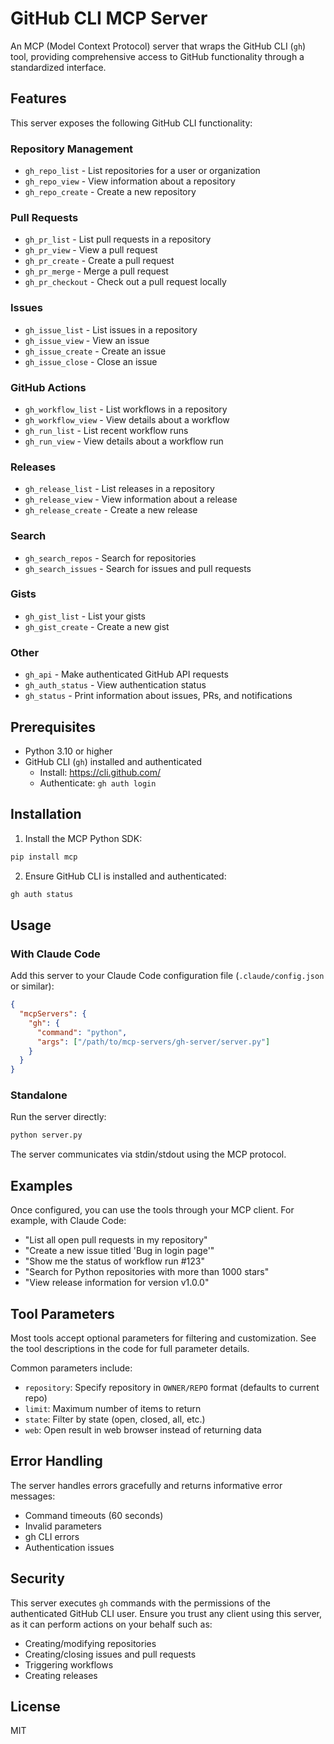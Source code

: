 # GitHub CLI MCP Server

An MCP (Model Context Protocol) server that wraps the GitHub CLI (`gh`) tool, providing comprehensive access to GitHub functionality through a standardized interface.

## Features

This server exposes the following GitHub CLI functionality:

### Repository Management
- `gh_repo_list` - List repositories for a user or organization
- `gh_repo_view` - View information about a repository
- `gh_repo_create` - Create a new repository

### Pull Requests
- `gh_pr_list` - List pull requests in a repository
- `gh_pr_view` - View a pull request
- `gh_pr_create` - Create a pull request
- `gh_pr_merge` - Merge a pull request
- `gh_pr_checkout` - Check out a pull request locally

### Issues
- `gh_issue_list` - List issues in a repository
- `gh_issue_view` - View an issue
- `gh_issue_create` - Create an issue
- `gh_issue_close` - Close an issue

### GitHub Actions
- `gh_workflow_list` - List workflows in a repository
- `gh_workflow_view` - View details about a workflow
- `gh_run_list` - List recent workflow runs
- `gh_run_view` - View details about a workflow run

### Releases
- `gh_release_list` - List releases in a repository
- `gh_release_view` - View information about a release
- `gh_release_create` - Create a new release

### Search
- `gh_search_repos` - Search for repositories
- `gh_search_issues` - Search for issues and pull requests

### Gists
- `gh_gist_list` - List your gists
- `gh_gist_create` - Create a new gist

### Other
- `gh_api` - Make authenticated GitHub API requests
- `gh_auth_status` - View authentication status
- `gh_status` - Print information about issues, PRs, and notifications

## Prerequisites

- Python 3.10 or higher
- GitHub CLI (`gh`) installed and authenticated
  - Install: https://cli.github.com/
  - Authenticate: `gh auth login`

## Installation

1. Install the MCP Python SDK:
```bash
pip install mcp
```

2. Ensure GitHub CLI is installed and authenticated:
```bash
gh auth status
```

## Usage

### With Claude Code

Add this server to your Claude Code configuration file (`.claude/config.json` or similar):

```json
{
  "mcpServers": {
    "gh": {
      "command": "python",
      "args": ["/path/to/mcp-servers/gh-server/server.py"]
    }
  }
}
```

### Standalone

Run the server directly:
```bash
python server.py
```

The server communicates via stdin/stdout using the MCP protocol.

## Examples

Once configured, you can use the tools through your MCP client. For example, with Claude Code:

- "List all open pull requests in my repository"
- "Create a new issue titled 'Bug in login page'"
- "Show me the status of workflow run #123"
- "Search for Python repositories with more than 1000 stars"
- "View release information for version v1.0.0"

## Tool Parameters

Most tools accept optional parameters for filtering and customization. See the tool descriptions in the code for full parameter details.

Common parameters include:
- `repository`: Specify repository in `OWNER/REPO` format (defaults to current repo)
- `limit`: Maximum number of items to return
- `state`: Filter by state (open, closed, all, etc.)
- `web`: Open result in web browser instead of returning data

## Error Handling

The server handles errors gracefully and returns informative error messages:
- Command timeouts (60 seconds)
- Invalid parameters
- gh CLI errors
- Authentication issues

## Security

This server executes `gh` commands with the permissions of the authenticated GitHub CLI user. Ensure you trust any client using this server, as it can perform actions on your behalf such as:
- Creating/modifying repositories
- Creating/closing issues and pull requests
- Triggering workflows
- Creating releases

## License

MIT

